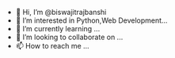 - 👋 Hi, I’m @biswajitrajbanshi
- 👀 I’m interested in Python,Web Development...
- 🌱 I’m currently learning ...
- 💞️ I’m looking to collaborate on ...
- 📫 How to reach me ...

<!---
biswajit958/biswajit958 is a ✨ special ✨ repository because its `README.md` (this file) appears on your GitHub profile.
You can click the Preview link to take a look at your changes.
--->
